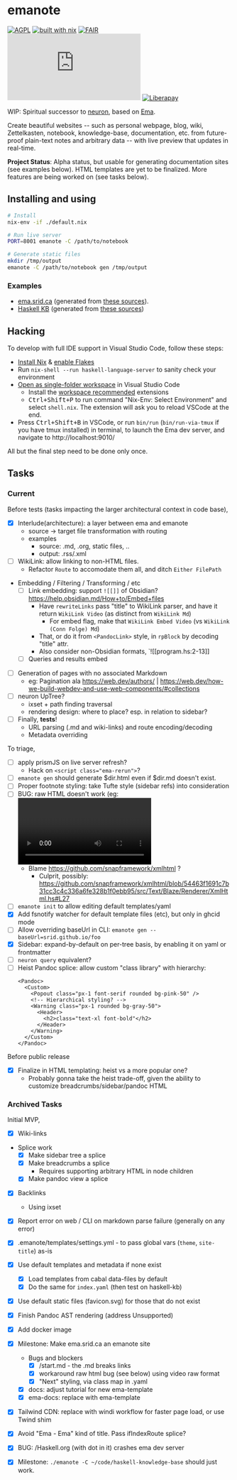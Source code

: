 # emanote

[![AGPL](https://img.shields.io/badge/License-AGPL%20v3-blue.svg)](https://en.wikipedia.org/wiki/Affero_General_Public_License)
[![built with nix](https://img.shields.io/badge/Built_With-Nix-5277C3.svg?logo=nixos&labelColor=73C3D5)](https://builtwithnix.org)
[![FAIR](https://img.shields.io/badge/FAIR-pledge-blue)](https://www.fairforall.org/about/)
[![Matrix](https://img.shields.io/matrix/neuron:matrix.org)](https://app.element.io/#/room/#neuron:matrix.org "Chat on Matrix")
[![Liberapay](https://img.shields.io/liberapay/patrons/srid.svg?logo=liberapay)](https://liberapay.com/srid/donate "Donate using liberapay")

WIP: Spiritual successor to [neuron](https://neuron.zettel.page), based on [Ema](https://ema.srid.ca).

Create beautiful websites -- such as personal webpage, blog, wiki, Zettelkasten, notebook, knowledge-base, documentation, etc. from future-proof plain-text notes and arbitrary data -- with live preview that updates in real-time.

**Project Status**: Alpha status, but usable for generating documentation sites (see examples below). HTML templates are yet to be finalized. More features are being worked on (see tasks below).

## Installing and using

```bash
# Install
nix-env -if ./default.nix

# Run live server
PORT=8001 emanote -C /path/to/notebook

# Generate static files
mkdir /tmp/output
emanote -C /path/to/notebook gen /tmp/output
```

### Examples

* [ema.srid.ca](https://ema.srid.ca) (generated from [these sources](https://github.com/srid/emanote/tree/master/docs)).
* [Haskell KB](https://taylor.fausak.me/haskell-knowledge-base/) (generated from [these sources](https://github.com/tfausak/haskell-knowledge-base))

## Hacking

To develop with full IDE support in Visual Studio Code, follow these steps:

- [Install Nix](https://nixos.org/download.html) & [enable Flakes](https://nixos.wiki/wiki/Flakes)
- Run `nix-shell --run haskell-language-server` to sanity check your environment 
- [Open as single-folder workspace](https://code.visualstudio.com/docs/editor/workspaces#_singlefolder-workspaces) in Visual Studio Code
    - Install the [workspace recommended](https://code.visualstudio.com/docs/editor/extension-marketplace#_workspace-recommended-extensions) extensions
    - <kbd>Ctrl+Shift+P</kbd> to run command "Nix-Env: Select Environment" and select `shell.nix`. The extension will ask you to reload VSCode at the end.
- Press <kbd>Ctrl+Shift+B</kbd> in VSCode, or run `bin/run` (`bin/run-via-tmux` if you have tmux installed) in terminal, to launch the Ema dev server, and navigate to http://localhost:9010/

All but the final step need to be done only once.

## Tasks

### Current

Before tests (tasks impacting the larger architectural context in code base),

- [x] Interlude(architecture): a layer between ema and emanote
  - source -> target file transformation with routing
  - examples
    - source: .md, .org, static files, ..
    - output: .rss/.xml
- [ ] WikiLink: allow linking to non-HTML files.
  - Refactor `Route` to accomodate them all, and ditch `Either FilePath`
- Embedding / Filtering / Transforming / etc
  - [ ] Link embedding: support `![[]]` of Obsidian? https://help.obsidian.md/How+to/Embed+files
    - Have `rewriteLinks` pass "title" to WikiLink parser, and have it return `WikiLink Video` (as distinct from `WikiLink Md`)
      - For embed flag, make that `WikiLink Embed Video` (vs `WikiLink (Conn Folge) Md`)
    - That, or do it from `<PandocLink>` style, in `rpBlock` by decoding "title" attr.
    - Also consider non-Obsidian formats, `![[program.hs:2-13]]
  - [ ] Queries and results embed
- [ ] Generation of pages with no associated Markdown
  - eg: Pagination ala https://web.dev/authors/ | https://web.dev/how-we-build-webdev-and-use-web-components/#collections
- [ ] neuron UpTree?
  - ixset + path finding traversal
  - rendering design: where to place? esp. in relation to sidebar?
- [ ] Finally, **tests**!
  - URL parsing (.md and wiki-links) and route encoding/decoding
  - Metadata overriding

To triage,

- [ ] apply prismJS on live server refresh?
  - Hack on `<script class="ema-rerun">`?
- [ ] `emanote gen` should generate $dir.html even if $dir.md doesn't exist.
- [ ] Proper footnote styling: take Tufte style (sidebar refs) into consideration
- [ ] BUG: raw HTML doesn't work (eg: <video> element)
  - Blame https://github.com/snapframework/xmlhtml ?
    - Culprit, possibly: https://github.com/snapframework/xmlhtml/blob/54463f1691c7b31cc3c4c336a6fe328b1f0ebb95/src/Text/Blaze/Renderer/XmlHtml.hs#L27
- [ ] `emanote init` to allow editing default templates/yaml
- [x] Add fsnotify watcher for default template files (etc), but only in ghcid mode
- [ ] Allow overriding baseUrl in CLI: `emanote gen --baseUrl=srid.github.io/foo`
- [x] Sidebar: expand-by-default on per-tree basis, by enabling it on yaml or frontmatter
- [ ] `neuron query` equivalent?
- [ ] Heist Pandoc splice: allow custom "class library" with hierarchy:
  ```
  <Pandoc>
    <Custom>
      <Popout class="px-1 font-serif rounded bg-pink-50" />
      <!-- Hierarchical styling? -->
      <Warning class="px-1 rounded bg-gray-50">
        <Header>
          <h2>class="text-xl font-bold"</h2>
        </Header>
      </Warning>
    </Custom>
  </Pandoc>
  ```

Before public release

- [x] Finalize in HTML templating: heist vs a more popular one?
  - Probably gonna take the heist trade-off, given the ability to customize breadcrumbs/sidebar/pandoc HTML

### Archived Tasks

Initial MVP,

- [x] Wiki-links
- Splice work
  - [x] Make sidebar tree a splice
  - [x] Make breadcrumbs a splice
    - Requires supporting arbitrary HTML in node children
  - [x] Make pandoc view a splice
- [x] Backlinks
  - Using ixset
- [x] Report error on web / CLI on markdown parse failure (generally on any error)
- [x] .emanote/templates/settings.yml - to pass global vars (`theme`, `site-title`) as-is
- [x] Use default templates and metadata if none exist
  - [x] Load templates from cabal data-files by default
  - [x] Do the same for `index.yaml` (then test on haskell-kb)
- [x] Use default static files (favicon.svg) for those that do not exist
- [x] Finish Pandoc AST rendering (address Unsupported)
- [x] Add docker image
- [x] Milestone: Make ema.srid.ca an emanote site
  - Bugs and blockers
    - [x] /start.md - the .md breaks links
    - [x] workaround raw html bug (see below) using video raw format
    - [x] "Next" styling, via class map in .yaml
  - [x] docs: adjust tutorial for new ema-template 
  - [x] ema-docs: replace with ema-template
- [x] Tailwind CDN: replace with windi workflow for faster page load, or use Twind shim
- [x] Avoid "Ema - Ema" kind of title. Pass ifIndexRoute splice?
- [x] BUG: /Haskell.org (with dot in it) crashes ema dev server
- [x] Milestone: `./emanote -C ~/code/haskell-knowledge-base` should just work.

